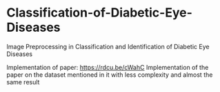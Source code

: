 # Classification-of-Diabetic-Eye-Diseases
Image Preprocessing in Classification and Identification of Diabetic Eye Diseases

Implementation of paper: https://rdcu.be/cWahC
Implementation of the paper on the dataset mentioned in it with less complexity and almost the same result
